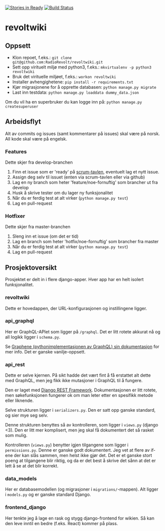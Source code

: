 [![Stories in Ready](https://badge.waffle.io/RadioRevolt/revoltwiki.png?label=ready&title=Ready)](https://waffle.io/RadioRevolt/revoltwiki) [![Build Status](https://travis-ci.org/RadioRevolt/revoltwiki.svg?branch=develop)](https://travis-ci.org/RadioRevolt/revoltwiki)

# revoltwiki 

## Oppsett

* Klon repoet, f.eks.: `git clone git@github.com:RadioRevolt/revoltwiki.git`
* Sett opp virituelt miljø med python3, f.eks.: `mkvirtualenv -p python3 revoltwiki`
* Bruk det virituelle miljøet, f.eks.: `workon revoltwiki`
* Installer avhengighetene: `pip install -r requirements.txt`
* Kjør migrasjonene for å opprette databasen: `python manage.py migrate`
* Last inn testdata: `python manage.py loaddata dummy_data.json`

Om du vil ha en superbruker du kan logge inn på: `python manage.py createsuperuser`

## Arbeidsflyt

Alt av commits og issues (samt kommentarer på issues) skal være på norsk. All kode skal være på engelsk.

### Features

Dette skjer fra develop-branchen

1. Finn et issue som er 'ready' på [scrum-tavlen](https://waffle.io/RadioRevolt/revoltwiki), eventuelt lag et nytt issue.
2. Assign deg selv til issuet (enten via scrum-tavlen eller via github)
3. Lag en ny branch som heter 'feature/noe-fornuftig' som brancher ut fra develop
4. Husk å skrive tester om du lager ny funksjonalitet
5. Når du er ferdig test at alt virker (`python manage.py test`)
6. Lag en pull-request

### Hotfixer

Dette skjer fra master-branchen

1. Sleng inn et issue (om det er tid)
2. Lag en branch som heter 'hotfix/noe-fornuftig' som brancher fra master
3. Når du er ferdig test at alt virker (`python manage.py test`)
4. Lag en pull-request

## Prosjektoversikt

Prosjektet er delt in i flere django-apper. Hver app har en helt isolert funksjonalitet.

### revoltwiki

Dette er hovedappen, der URL-konfigurasjonen og instillingene ligger.

### api_graphql

Her er GraphQL-APIet som ligger på `/graphql`.
Det er litt rotete akkurat nå og all logikk ligger i `schema.py`.

Se [Graphene (pythonimplementasjonen av GraphQL) sin dokumentasjon](http://graphene-python.org/docs/quickstart/) for mer info.
Det er ganske vanilje-oppsett.

### api_rest

Dette er selve kjernen. På sikt hadde det vært fint å få erstattet alt dette med GraphQL, men jeg fikk ikke mutasjoner i GraphQL til å fungere.

Den er laget med [Django REST Framework](http://www.django-rest-framework.org/).
Dokumentasjonen er litt rotete, men søkefunksjonen fungerer ok om man leter etter en spesifikk metode eller liknende.

Selve strukturen ligger i `serializers.py`. Den er satt opp ganske standard, og sier mye seg selv.

Denne strukturen benyttes så av kontrolleren, som ligger i `views.py` (django <3).
Den er litt mer komplisert, men jeg skal få dokumentert det så rasket som mulig.

Kontrolleren (`views.py`) benytter igjen tilgangene som ligger i `permissions.py`.
Denne er ganske godt dokumentert. Jeg vet at flere av if-ene der kan slås sammen, men helst ikke gjør det.
Det er et ganske stort poeng at tilgangene blir riktig, og da er det best å skrive det sånn at det er lett å se at det blir korrekt.

### data_models

Her er databasemodellen (og migrasjoner i `migrations/`-mappen). Alt ligger i `models.py` og er ganske standard Django.

### frontend_django

Her tenkte jeg å lage en rask og stygg django-frontend for wikien. Så kan den leve inntil en bedre (f.eks. React) kommer på plass.